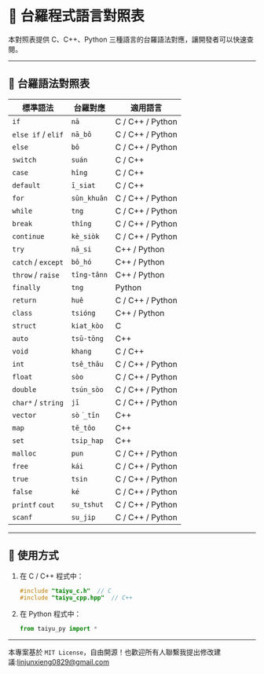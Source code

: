 # 📜 台羅程式語言對照表

本對照表提供 C、C++、Python 三種語言的台羅語法對應，讓開發者可以快速查閱。

---

## 📝 **台羅語法對照表**

| **標準語法** | **台羅對應** | **適用語言** |
|-------------|-------------|--------------|
| `if`        | `nā`       | C / C++ / Python |
| `else if` / `elif` | `nā_bô`   | C / C++ / Python |
| `else`      | `bô`       | C / C++ / Python |
| `switch`    | `suán`     | C / C++ |
| `case`      | `hîng`       | C / C++ |
| `default`   | `ī_siat`     | C / C++ |
| `for`       | `sûn_khuân`       | C / C++ / Python |
| `while`     | `tng` | C / C++ / Python |
| `break`     | `thîng`| C / C++ / Python |
| `continue`  | `kè_siòk` | C / C++ / Python |
| `try`       | `nā_si` | C++ / Python |
| `catch` / `except` | `bô_hó` | C++ / Python |
| `throw` / `raise` | `tîng-tânn`   | C++ / Python |
| `finally`    | `tng` | Python |
| `return`    | `huê`  | C / C++ / Python |
| `class`     | `tsióng`      | C++ / Python |
| `struct`    | `kiat_kòo`      | C |
| `auto`      | `tsū-tōng`    | C++ |
| `void`      | `khang`    | C / C++ |
| `int`       | `tsê_thâu`       | C / C++ / Python |
| `float`     | `sòo`     | C / C++ / Python |
| `double`     | `tsún_sòo`     | C / C++ / Python |
| `char*` / `string` | `jī` | C / C++ / Python |
| `vector`   | `sò͘_tīn` | C++ |
| `map`   | `tē_tôo` | C++ |
| `set`   | `tsi̍p_hap` | C++ |
| `malloc`    | `pun` | C / C++ / Python |
| `free`    | `kái` | C / C++ / Python |
| `true`      | `tsin`     | C / C++ / Python |
| `false`     | `ké`       | C / C++ / Python |
| `printf` `cout`    | `su_tshut` | C / C++ / Python |
| `scanf`    | `su_jip` | C / C++ / Python |


---

## 📜 **使用方式**
1. 在 C / C++ 程式中：
   ```c
   #include "taiyu_c.h"  // C
   #include "taiyu_cpp.hpp"  // C++
   ```

2. 在 Python 程式中：
   ```python
   from taiyu_py import *
   ```

---

本專案基於 `MIT License`，自由開源！也歡迎所有人聯繫我提出修改建議:linjunxieng0829@gmail.com


